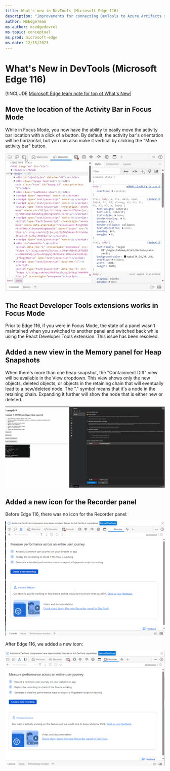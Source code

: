 ```yaml
---
title: What's new in DevTools (Microsoft Edge 116)
description: "Improvements for connecting DevTools to Azure Artifacts symbol server. Snapshotting improvements for the Memory tool. Refreshing the DevTools icons and buttons. And more."
author: MSEdgeTeam
ms.author: msedgedevrel
ms.topic: conceptual
ms.prod: microsoft-edge
ms.date: 12/15/2023
---
```

# What's New in DevTools (Microsoft Edge 116)

[!INCLUDE [Microsoft Edge team note for top of What's New](../../includes/edge-whats-new-note.md)]


<!-- ====================================================================== -->
## Move the location of the Activity Bar in Focus Mode

<!-- Subtitle: You can now use Microsoft Entra ID for authentication instead of Personal Access Tokens (PATs). You can connect to multiple symbol servers and filter which sourcemaps you want DevTools to fetch. -->

While in Focus Mode, you now have the ability to easily move the activity bar location with a click of a button. By default, the activity bar's orientation will be horizontal, but you can also make it vertical by clicking the "Move activity bar" button.

![Move the location of hte Activity Bar in Focus Mode](./devtools-116-images/move-location-activity-bar.gif)

<!-- ====================================================================== -->
## The React Developer Tools extensions works in Focus Mode

Prior to Edge 116, if you were in Focus Mode, the state of a panel wasn't maintained when you switched to another panel and switched back while using the React Developer Tools extension. This issue has been resolved.

<!-- ====================================================================== -->
## Added a new view in the Memory panel for Heap Snapshots 

<!-- Subtitle: New icons and buttons give an update to the DevTools look and feel. -->

When there's more than one heap snapshot, the "Containment Diff" view will be available in the View dropdown. This view shows only the new objects, deleted objects, or objects in the retaining chain that will eventually lead to a new/deleted node. The "." symbol means that it's a node in the retaining chain. Expanding it further will show the node that is either new or deleted.

![New view in Memory panel](./devtools-116-images/new-view-memory-panel.gif)

<!-- ====================================================================== -->
## Added a new icon for the Recorder panel

Before Edge 116, there was no icon for the Recorder panel: 

![Recorder panel with no icon](./devtools-116-images/recorder-before.png)

After Edge 116, we added a new icon:

![Recorder panel with new icon](./devtools-116-images/recorder-after.png)


<!-- ====================================================================== -->
<!-- uncomment if content is copied from developer.chrome.com to this page -->

<!-- > [!NOTE]
> Portions of this page are modifications based on work created and [shared by Google](https://developers.google.com/terms/site-policies) and used according to terms described in the [Creative Commons Attribution 4.0 International License](https://creativecommons.org/licenses/by/4.0).
> The original page for announcements from the Chromium project is [What's New in DevTools (Chrome 115)](https://developer.chrome.com/blog/new-in-devtools-115) and is authored by [Jecelyn Yeen](https://developers.google.com/web/resources/contributors#jecelynyeen) (Developer advocate working on Chrome DevTools at Google). -->


<!-- ====================================================================== -->
<!-- uncomment if content is copied from developer.chrome.com to this page -->

<!-- [![Creative Commons License](../../../../media/cc-logo/88x31.png)](https://creativecommons.org/licenses/by/4.0)
This work is licensed under a [Creative Commons Attribution 4.0 International License](https://creativecommons.org/licenses/by/4.0). -->
